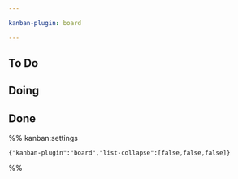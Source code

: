 ```yaml
---

kanban-plugin: board

---
```


## To Do



## Doing



## Done





%% kanban:settings
```
{"kanban-plugin":"board","list-collapse":[false,false,false]}
```
%%